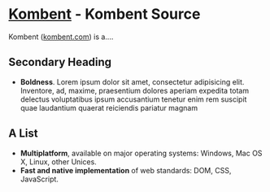 # [Kombent](http://www.kombent.com) - Kombent Source

Kombent ([kombent.com](http://www.kombent.com)) is a....

## Secondary Heading

- **Boldness**. Lorem ipsum dolor sit amet, consectetur adipisicing elit. Inventore, ad, maxime, praesentium dolores aperiam expedita totam delectus voluptatibus ipsum accusantium tenetur enim rem suscipit quae laudantium quaerat reiciendis pariatur magnam

## A List

- **Multiplatform**, available on major operating systems: Windows, Mac OS X, Linux, other Unices.
- **Fast and native implementation** of web standards: DOM, CSS, JavaScript.